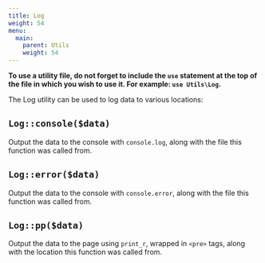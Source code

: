 ```yaml
---
title: Log
weight: 54
menu:
  main:
    parent: Utils
    weight: 54
---
```


<div class="alert alert-info">
  <p><strong>To use a utility file, do not forget to include the <code>use</code> statement at the top of the file in which you wish to use it. For example: <code>use Utils\Log</code>.</strong></p>
</div>

The Log utility can be used to log data to various locations:

## `Log::console($data)`
Output the data to the console with `console.log`, along with the file this function was called from.

## `Log::error($data)`
Output the data to the console with `console.error`, along with the file this function was called from.

## `Log::pp($data)`
Output the data to the page using `print_r`, wrapped in `<pre>` tags, along with the location this function was called from.
